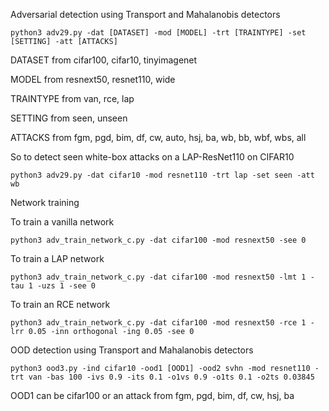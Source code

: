 Adversarial detection using Transport and Mahalanobis detectors

```
python3 adv29.py -dat [DATASET] -mod [MODEL] -trt [TRAINTYPE] -set [SETTING] -att [ATTACKS] 
```
DATASET from cifar100, cifar10, tinyimagenet

MODEL from resnext50, resnet110, wide

TRAINTYPE from van, rce, lap

SETTING from seen, unseen

ATTACKS from fgm, pgd, bim, df, cw, auto, hsj, ba, wb, bb, wbf, wbs, all


So to detect seen white-box attacks on a LAP-ResNet110 on CIFAR10

```
python3 adv29.py -dat cifar10 -mod resnet110 -trt lap -set seen -att wb
```

Network training

To train a vanilla network
```
python3 adv_train_network_c.py -dat cifar100 -mod resnext50 -see 0
```

To train a LAP network
```
python3 adv_train_network_c.py -dat cifar100 -mod resnext50 -lmt 1 -tau 1 -uzs 1 -see 0
```

To train an RCE network
```
python3 adv_train_network_c.py -dat cifar100 -mod resnext50 -rce 1 -lrr 0.05 -inn orthogonal -ing 0.05 -see 0
```

OOD detection using Transport and Mahalanobis detectors
```
python3 ood3.py -ind cifar10 -ood1 [OOD1] -ood2 svhn -mod resnet110 -trt van -bas 100 -ivs 0.9 -its 0.1 -o1vs 0.9 -o1ts 0.1 -o2ts 0.03845
```

OOD1 can be cifar100 or an attack from fgm, pgd, bim, df, cw, hsj, ba
